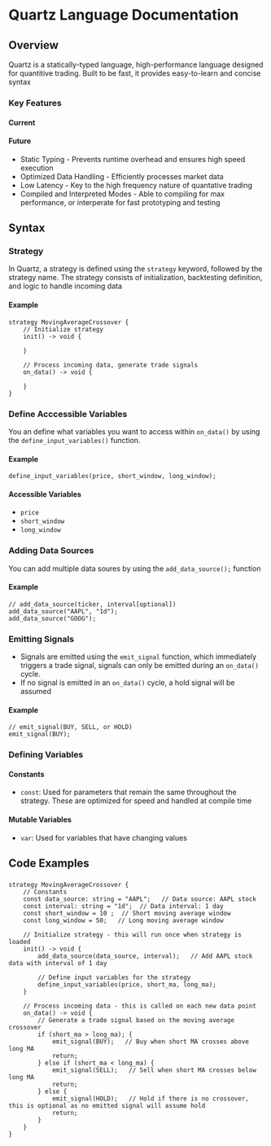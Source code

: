 # Quartz Language Documentation
## Overview
Quartz is a statically-typed language, high-performance language designed for quantitive trading. Built to be fast, it provides easy-to-learn and concise syntax
### Key Features
#### Current
#### Future
- Static Typing - Prevents runtime overhead and ensures high speed execution
- Optimized Data Handling - Efficiently processes market data
- Low Latency - Key to the high frequency nature of quantative trading
- Compiled and Interpreted Modes - Able to compiling for max performance, or interperate for fast prototyping and testing
## Syntax
### Strategy
In Quartz, a strategy is defined using the `strategy` keyword, followed by the strategy name. The strategy consists of initialization, backtesting definition, and  logic to handle incoming data
#### Example
```
strategy MovingAverageCrossover {
    // Initialize strategy
    init() -> void {

    }

    // Process incoming data, generate trade signals
    on_data() -> void {

    }
}
```
### Define Acccessible Variables
You an define what variables you want to access within `on_data()` by using the `define_input_variables()` function.
#### Example
```
define_input_variables(price, short_window, long_window);
```
#### Accessible Variables
- `price`
- `short_window`
- `long_window`
### Adding Data Sources
You can add multiple data soures by using the `add_data_source();` function
#### Example
```
// add_data_source(ticker, interval[optional])
add_data_source("AAPL", "1d");
add_data_source("GOOG");
```
### Emitting Signals
- Signals are emitted using the `emit_signal` function, which immediately triggers a trade signal, signals can only be emitted during an `on_data()` cycle.
- If no signal is emitted in an `on_data()` cycle, a hold signal will be assumed
#### Example
```
// emit_signal(BUY, SELL, or HOLD)
emit_signal(BUY);
```
### Defining Variables
#### Constants
- `const`: Used for parameters that remain the same throughout the strategy. These are optimized for speed and handled at compile time
#### Mutable Variables
- `var`: Used for variables that have changing values
## Code Examples
###
```
strategy MovingAverageCrossover {
    // Constants
    const data_source: string = "AAPL";   // Data source: AAPL stock
    const interval: string = "1d";  // Data interval: 1 day
    const short_window = 10 ;  // Short moving average window
    const long_window = 50;   // Long moving average window

    // Initialize strategy - this will run once when strategy is loaded
    init() -> void {
        add_data_source(data_source, interval);   // Add AAPL stock data with interval of 1 day

        // Define input variables for the strategy
        define_input_variables(price, short_ma, long_ma);
    }

    // Process incoming data - this is called on each new data point
    on_data() -> void {
        // Generate a trade signal based on the moving average crossover
        if (short_ma > long_ma); {
            emit_signal(BUY);   // Buy when short MA crosses above long MA
            return;
        } else if (short_ma < long_ma) {
            emit_signal(SELL);   // Sell when short MA crosses below long MA
            return;
        } else {
            emit_signal(HOLD);   // Hold if there is no crossover, this is optional as no emitted signal will assume hold
            return;
        }
    }
}
```